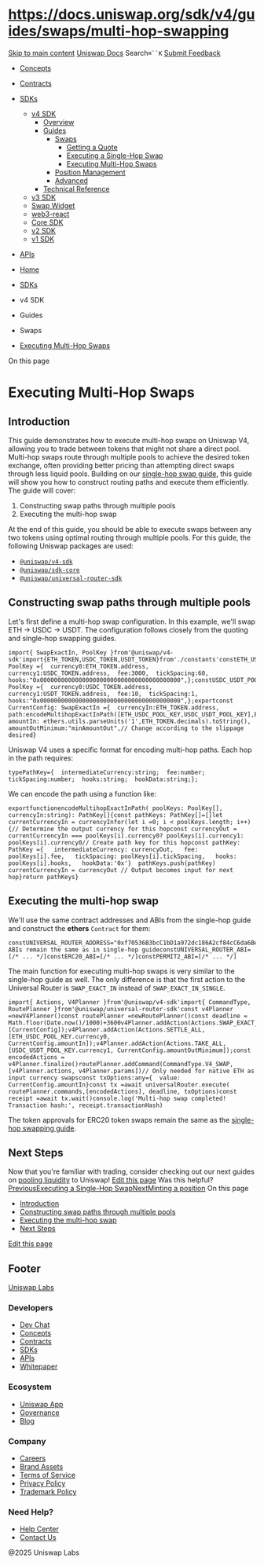 # https://docs.uniswap.org/sdk/v4/guides/swaps/multi-hop-swapping

[Skip to main content](https://docs.uniswap.org/sdk/v4/guides/swaps/multi-hop-swapping#__docusaurus_skipToContent_fallback)
[Uniswap Docs](https://docs.uniswap.org/)
Search`⌘``K`
[Submit Feedback](https://docs.google.com/forms/d/e/1FAIpQLSdjSkZam8KiatL9XACRVxCHjDJjaPGbls77PCXDKFn4JwykXg/viewform)
  * [Concepts](https://docs.uniswap.org/concepts/overview)
  * [Contracts](https://docs.uniswap.org/contracts/v4/overview)
  * [SDKs](https://docs.uniswap.org/sdk/v4/overview)
    * [v4 SDK](https://docs.uniswap.org/sdk/v4/guides/swaps/multi-hop-swapping)
      * [Overview](https://docs.uniswap.org/sdk/v4/overview)
      * [Guides](https://docs.uniswap.org/sdk/v4/guides/swaps/multi-hop-swapping)
        * [Swaps](https://docs.uniswap.org/sdk/v4/guides/swaps/multi-hop-swapping)
          * [Getting a Quote](https://docs.uniswap.org/sdk/v4/guides/swaps/quoting)
          * [Executing a Single-Hop Swap](https://docs.uniswap.org/sdk/v4/guides/swaps/single-hop-swapping)
          * [Executing Multi-Hop Swaps](https://docs.uniswap.org/sdk/v4/guides/swaps/multi-hop-swapping)
        * [Position Management](https://docs.uniswap.org/sdk/v4/guides/swaps/multi-hop-swapping)
        * [Advanced](https://docs.uniswap.org/sdk/v4/guides/swaps/multi-hop-swapping)
      * [Technical Reference](https://docs.uniswap.org/sdk/v4/guides/swaps/multi-hop-swapping)
    * [v3 SDK](https://docs.uniswap.org/sdk/v4/guides/swaps/multi-hop-swapping)
    * [Swap Widget](https://docs.uniswap.org/sdk/v4/guides/swaps/multi-hop-swapping)
    * [web3-react](https://docs.uniswap.org/sdk/v4/guides/swaps/multi-hop-swapping)
    * [Core SDK](https://docs.uniswap.org/sdk/v4/guides/swaps/multi-hop-swapping)
    * [v2 SDK](https://docs.uniswap.org/sdk/v4/guides/swaps/multi-hop-swapping)
    * [v1 SDK](https://docs.uniswap.org/sdk/v4/guides/swaps/multi-hop-swapping)
  * [APIs](https://docs.uniswap.org/api/subgraph/overview)


  * [Home](https://docs.uniswap.org/)
  * [SDKs](https://docs.uniswap.org/sdk/v4/overview)
  * v4 SDK
  * Guides
  * Swaps
  * [Executing Multi-Hop Swaps](https://docs.uniswap.org/sdk/v4/guides/swaps/multi-hop-swapping)


On this page
# Executing Multi-Hop Swaps
## Introduction[​](https://docs.uniswap.org/sdk/v4/guides/swaps/multi-hop-swapping#introduction "Direct link to Introduction")
This guide demonstrates how to execute multi-hop swaps on Uniswap V4, allowing you to trade between tokens that might not share a direct pool. Multi-hop swaps route through multiple pools to achieve the desired token exchange, often providing better pricing than attempting direct swaps through less liquid pools.
Building on our [single-hop swap guide](https://docs.uniswap.org/sdk/v4/guides/swaps/single-hop-swapping), this guide will show you how to construct routing paths and execute them efficiently.
The guide will cover:
  1. Constructing swap paths through multiple pools
  2. Executing the multi-hop swap


At the end of this guide, you should be able to execute swaps between any two tokens using optimal routing through multiple pools.
For this guide, the following Uniswap packages are used:
  * [`@uniswap/v4-sdk`](https://www.npmjs.com/package/@uniswap/v4-sdk)
  * [`@uniswap/sdk-core`](https://www.npmjs.com/package/@uniswap/sdk-core)
  * [`@uniswap/universal-router-sdk`](https://www.npmjs.com/package/@uniswap/universal-router-sdk)


## Constructing swap paths through multiple pools[​](https://docs.uniswap.org/sdk/v4/guides/swaps/multi-hop-swapping#constructing-swap-paths-through-multiple-pools "Direct link to Constructing swap paths through multiple pools")
Let's first define a multi-hop swap configuration. In this example, we'll swap ETH → USDC → USDT. The configuration follows closely from the quoting and single-hop swapping guides.
```
import{ SwapExactIn, PoolKey }from'@uniswap/v4-sdk'import{ETH_TOKEN,USDC_TOKEN,USDT_TOKEN}from'./constants'constETH_USDC_POOL_KEY: PoolKey ={  currency0:ETH_TOKEN.address,  currency1:USDC_TOKEN.address,  fee:3000,  tickSpacing:60,  hooks:"0x0000000000000000000000000000000000000000",};constUSDC_USDT_POOL_KEY: PoolKey ={  currency0:USDC_TOKEN.address,  currency1:USDT_TOKEN.address,  fee:10,  tickSpacing:1,  hooks:"0x0000000000000000000000000000000000000000",};exportconst CurrentConfig: SwapExactIn ={  currencyIn:ETH_TOKEN.address,  path:encodeMultihopExactInPath([ETH_USDC_POOL_KEY,USDC_USDT_POOL_KEY],ETH_TOKEN.address),  amountIn: ethers.utils.parseUnits('1',ETH_TOKEN.decimals).toString(),  amountOutMinimum:"minAmountOut",// Change according to the slippage desired}
```

Uniswap V4 uses a specific format for encoding multi-hop paths. Each hop in the path requires:
```
typePathKey={  intermediateCurrency:string;  fee:number;  tickSpacing:number;  hooks:string;  hookData:string;};
```

We can encode the path using a function like:
```
exportfunctionencodeMultihopExactInPath( poolKeys: PoolKey[], currencyIn:string): PathKey[]{const pathKeys: PathKey[]=[]let currentCurrencyIn = currencyInfor(let i =0; i < poolKeys.length; i++){// Determine the output currency for this hopconst currencyOut = currentCurrencyIn === poolKeys[i].currency0? poolKeys[i].currency1: poolKeys[i].currency0// Create path key for this hopconst pathKey: PathKey ={   intermediateCurrency: currencyOut,   fee: poolKeys[i].fee,   tickSpacing: poolKeys[i].tickSpacing,   hooks: poolKeys[i].hooks,   hookData:'0x'}  pathKeys.push(pathKey)  currentCurrencyIn = currencyOut // Output becomes input for next hop}return pathKeys}
```

## Executing the multi-hop swap[​](https://docs.uniswap.org/sdk/v4/guides/swaps/multi-hop-swapping#executing-the-multi-hop-swap "Direct link to Executing the multi-hop swap")
We'll use the same contract addresses and ABIs from the single-hop guide and construct the **ethers** `Contract` for them:
```
constUNIVERSAL_ROUTER_ADDRESS="0xf70536B3bcC1bD1a972dc186A2cf84cC6da6Be5D"constPERMIT2_ADDRESS="0x000000000022D473030F116dDEE9F6B43aC78BA3"// ABIs remain the same as in single-hop guideconstUNIVERSAL_ROUTER_ABI=[/* ... */]constERC20_ABI=[/* ... */]constPERMIT2_ABI=[/* ... */]
```

The main function for executing multi-hop swaps is very similar to the single-hop guide as well. The only difference is that the first action to the Universal Router is `SWAP_EXACT_IN` instead of `SWAP_EXACT_IN_SINGLE`.
```
import{ Actions, V4Planner }from'@uniswap/v4-sdk'import{ CommandType, RoutePlanner }from'@uniswap/universal-router-sdk'const v4Planner =newV4Planner()const routePlanner =newRoutePlanner()const deadline = Math.floor(Date.now()/1000)+3600v4Planner.addAction(Actions.SWAP_EXACT_IN,[CurrentConfig]);v4Planner.addAction(Actions.SETTLE_ALL,[ETH_USDC_POOL_KEY.currency0, CurrentConfig.amountIn]);v4Planner.addAction(Actions.TAKE_ALL,[USDC_USDT_POOL_KEY.currency1, CurrentConfig.amountOutMinimum]);const encodedActions = v4Planner.finalize()routePlanner.addCommand(CommandType.V4_SWAP,[v4Planner.actions, v4Planner.params])// Only needed for native ETH as input currency swapsconst txOptions:any={  value: CurrentConfig.amountIn}const tx =await universalRouter.execute( routePlanner.commands,[encodedActions], deadline, txOptions)const receipt =await tx.wait()console.log('Multi-hop swap completed! Transaction hash:', receipt.transactionHash)
```

The token approvals for ERC20 token swaps remain the same as the [single-hop swapping guide](https://docs.uniswap.org/sdk/v4/guides/swaps/single-hop-swapping).
## Next Steps[​](https://docs.uniswap.org/sdk/v4/guides/swaps/multi-hop-swapping#next-steps "Direct link to Next Steps")
Now that you're familiar with trading, consider checking out our next guides on [pooling liquidity](https://docs.uniswap.org/sdk/v4/guides/liquidity/01-pool-data.md) to Uniswap!
[Edit this page](https://github.com/uniswap/uniswap-docs/tree/main/docs/sdk/v4/guides/swaps/03-multi-hop-swapping.md)
Was this helpful?
[PreviousExecuting a Single-Hop Swap](https://docs.uniswap.org/sdk/v4/guides/swaps/single-hop-swapping)[NextMinting a position](https://docs.uniswap.org/sdk/v4/guides/liquidity/position-minting)
On this page
  * [Introduction](https://docs.uniswap.org/sdk/v4/guides/swaps/multi-hop-swapping#introduction)
  * [Constructing swap paths through multiple pools](https://docs.uniswap.org/sdk/v4/guides/swaps/multi-hop-swapping#constructing-swap-paths-through-multiple-pools)
  * [Executing the multi-hop swap](https://docs.uniswap.org/sdk/v4/guides/swaps/multi-hop-swapping#executing-the-multi-hop-swap)
  * [Next Steps](https://docs.uniswap.org/sdk/v4/guides/swaps/multi-hop-swapping#next-steps)


[Edit this page](https://github.com/uniswap/uniswap-docs/tree/main/docs/sdk/v4/guides/swaps/03-multi-hop-swapping.md)
## Footer
[Uniswap Labs](https://docs.uniswap.org/)
### Developers
  * [Dev Chat](https://discord.com/invite/uniswap)
  * [Concepts](https://docs.uniswap.org/concepts/overview)
  * [Contracts](https://docs.uniswap.org/contracts/v4/overview)
  * [SDKs](https://docs.uniswap.org/sdk/v4/overview)
  * [APIs](https://docs.uniswap.org/api/subgraph/overview)
  * [Whitepaper](https://app.uniswap.org/whitepaper-v4.pdf)


### Ecosystem
  * [Uniswap App](https://app.uniswap.org/)
  * [Governance](https://www.uniswapfoundation.org/governance)
  * [Blog](https://blog.uniswap.org/)


### Company
  * [Careers](https://boards.greenhouse.io/uniswaplabs)
  * [Brand Assets](https://github.com/Uniswap/brand-assets/raw/main/Uniswap%20Brand%20Assets.zip)
  * [Terms of Service](https://support.uniswap.org/hc/en-us/articles/30935100859661-Uniswap-Labs-Terms-of-Service)
  * [Privacy Policy](https://support.uniswap.org/hc/en-us/articles/30934457771405-Uniswap-Labs-Privacy-Policy)
  * [Trademark Policy](https://support.uniswap.org/hc/en-us/articles/30934762216973-Uniswap-Labs-Trademark-Guidelines)


### Need Help?
  * [Help Center](https://support.uniswap.org/)
  * [Contact Us](https://support.uniswap.org/hc/en-us/requests/new)


@2025 Uniswap Labs
[](https://github.com/uniswap/uniswap-docs)[](https://twitter.com/Uniswap)[](https://discord.com/invite/uniswap)
